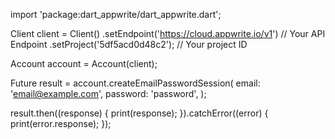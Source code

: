 import 'package:dart_appwrite/dart_appwrite.dart';

Client client = Client()
  .setEndpoint('https://cloud.appwrite.io/v1') // Your API Endpoint
  .setProject('5df5acd0d48c2'); // Your project ID

Account account = Account(client);

Future result = account.createEmailPasswordSession(
  email: 'email@example.com',
  password: 'password',
);

result.then((response) {
  print(response);
}).catchError((error) {
  print(error.response);
});
